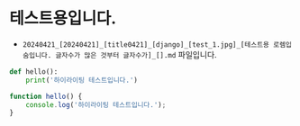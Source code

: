 
# 테스트용입니다.

* `20240421_[20240421]_[title0421]_[django]_[test_1.jpg]_[테스트용 로렘입숨입니다. 글자수가 많은 것부터 글자수가]_[].md` 파일입니다.

```python
def hello():
    print('하이라이팅 테스트입니다.')
```

```javascript
function hello() {
    console.log('하이라이팅 테스트입니다.');
}
```

